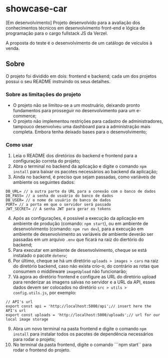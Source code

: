 # showcase-car

[Em desenvolvimento] Projeto desenvolvido para a avaliação dos conhecimentos técnicos em desenvolvimento front-end e lógica de programação para o cargo fullstack JS da Verzel.

A proposta do teste é o desenvolvimento de um catálogo de veículos à venda.

## Sobre

O projeto foi dividido em dois: frontend e backend; cada um dos projetos possui o seu README instruindo os seus detalhes.

### Sobre as limitações do projeto

- O projeto não se limitou-se a um mostruário, deixando pronto fundamentos para prosseguir no desenvolvimento para um e-commerce;
- O projeto não implementou restrições para cadastro de administradores, tampouco desenvolveu uma dashboard para a administração mais completa. Embora tenha deixado bases para o desenvolvimento;

### Como usar

1. Leia o README dos diretórios do backend e frontend para a configuração correta do projeto;
2. Abra o terminal no backend da aplicação e digite o comando ``npm install`` para baixar os pacotes necessários ao backend da aplicação;
3. Ainda no backend, é preciso que sejam passadas, como variáveis de ambiente os seguintes dados:
````
DB_URL= // a outra parte da URL para a conexão com o banco de dados
DB_PASS= // a senha do usuário do banco de dados
DB_USER= // o nome de usuário do banco de dados
PORT= // a porta em que o servidor será passado
JWT_SECRET= // A senha JWT para gerar os tokens
````
4. Após as configurações, é possível a execução da aplicação em ambiente de produção (comando: `npm start`), ou em ambiente de desenvolvimento (comando: `npm run dev`), para a execução em ambiente de desenvolvimento as variáveis de ambiente deverão ser passadas em um arquivo ``.env`` que ficará na raiz do diertório do backend;
5. Para executar em ambiente de desenvolvimento, cheque se está instalado o pacote ``dotenv``;
7. Por último, cheque se há um diretório ``uploads > images > cars`` na raiz do diretório backend, caso não exista crio-o, do contrário as rotas que consumem o middleware ``imageUpload`` não funcionarão;
8. Vá agora ao diretório frontend e configure as URL do diretório upload para renderizar as imagens salvas no servidor e a URL da API, esses dados devem ser colocados no diretório ``src > utils > config.utils.js``, por exemplo:
```
// API's url
export const api = 'http://localhost:5000/api';// insert here the API's url
export const uploads = 'http://localhost:5000/uploads';// url for our local image storage

```
9. Abra um novo terminal na pasta frontend e digite o comando ``npm install`` para instalar todos os pacotes de dependência necessários para rodar o projeto;
10. No terminal da pasta frontend, digite o comando ```npm start`` para rodar o frontend do projeto.

